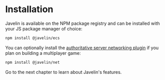 # Installation

Javelin is available on the NPM package registry and can be installed with your JS package manager of choice:

```sh
npm install @javelin/ecs
```

You can optionally install the [authoritative server networking plugin](./authoritative_server_plugin) if you plan on building a multiplayer game:

```sh
npm install @javelin/net
```

Go to the next chapter to learn about Javelin's features.
